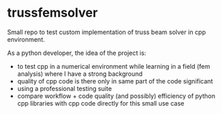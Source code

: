 # trussfemsolver
Small repo to test custom implementation of truss beam solver in cpp environment.

As a python developer, the idea of the project is:
- to test cpp in a numerical environment while learning in a field (fem analysis) where I have a strong background
- quality of cpp code is there only in same part of the code significant
- using a professional testing suite
- compare workflow + code quality (and possibly) efficiency of python cpp libraries with cpp code directly for this small use case
